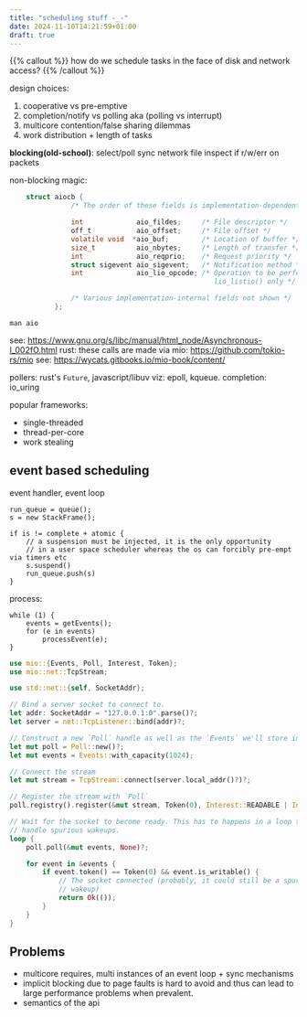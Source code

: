 ```yaml
---
title: "scheduling stuff -_-"
date: 2024-11-10T14:21:59+01:00
draft: true
---
```


{{% callout %}}
how do we schedule tasks in the face of disk and network access?
{{% /callout %}}

design choices:

1. cooperative vs pre-emptive
2. completion/notify vs polling aka (polling vs interrupt)
3. multicore contention/false sharing dilemmas
4. work distribution + length of tasks

**blocking(old-school)**:
select/poll sync network file inspect if r/w/err on packets

non-blocking magic:
```c
    struct aiocb {
               /* The order of these fields is implementation-dependent */

               int             aio_fildes;     /* File descriptor */
               off_t           aio_offset;     /* File offset */
               volatile void  *aio_buf;        /* Location of buffer */
               size_t          aio_nbytes;     /* Length of transfer */
               int             aio_reqprio;    /* Request priority */
               struct sigevent aio_sigevent;   /* Notification method */
               int             aio_lio_opcode; /* Operation to be performed;
                                                  lio_listio() only */

               /* Various implementation-internal fields not shown */
           };
```

```
man aio
```
see: https://www.gnu.org/s/libc/manual/html_node/Asynchronous-I_002fO.html
rust: these calls are made via mio: https://github.com/tokio-rs/mio
see: https://wycats.gitbooks.io/mio-book/content/

pollers: rust's `Future`, javascript/libuv viz: epoll, kqueue. completion: io_uring

popular frameworks:
- single-threaded
- thread-per-core
- work stealing

## event based scheduling
event handler, event loop

```
run_queue = queue();
s = new StackFrame();

if is != complete + atomic {
    // a suspension must be injected, it is the only opportunity 
    // in a user space scheduler whereas the os can forcibly pre-empt via timers etc
    s.suspend() 
    run_queue.push(s)
}
```

process:

```
while (1) {
    events = getEvents();
    for (e in events)
        processEvent(e);
}
```


```rust
use mio::{Events, Poll, Interest, Token};
use mio::net::TcpStream;

use std::net::{self, SocketAddr};

// Bind a server socket to connect to.
let addr: SocketAddr = "127.0.0.1:0".parse()?;
let server = net::TcpListener::bind(addr)?;

// Construct a new `Poll` handle as well as the `Events` we'll store into
let mut poll = Poll::new()?;
let mut events = Events::with_capacity(1024);

// Connect the stream
let mut stream = TcpStream::connect(server.local_addr()?)?;

// Register the stream with `Poll`
poll.registry().register(&mut stream, Token(0), Interest::READABLE | Interest::WRITABLE)?;

// Wait for the socket to become ready. This has to happens in a loop to
// handle spurious wakeups.
loop {
    poll.poll(&mut events, None)?;

    for event in &events {
        if event.token() == Token(0) && event.is_writable() {
            // The socket connected (probably, it could still be a spurious
            // wakeup)
            return Ok(());
        }
    }
}
```

## Problems
- multicore requires, multi instances of an event loop + sync mechanisms
- implicit blocking due to page faults is hard to avoid and thus can lead to large performance problems when prevalent.
- semantics of the api

